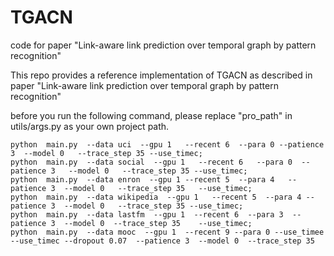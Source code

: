 # TGACN
code for paper "Link-aware link prediction over temporal graph by pattern recognition"

This repo provides a reference implementation of TGACN as described in paper "Link-aware link prediction over temporal graph by pattern recognition"

before you run the following command, please  replace "pro_path" in  utils/args.py as your own project path.
```
python  main.py  --data uci  --gpu 1   --recent 6  --para 0 --patience 3  --model 0   --trace_step 35 --use_timec;  
python  main.py  --data social  --gpu 1   --recent 6   --para 0  --patience 3   --model 0   --trace_step 35 --use_timec; 
python  main.py  --data enron  --gpu 1 --recent 5  --para 4   --patience 3  --model 0   --trace_step 35   --use_timec;
python  main.py  --data wikipedia  --gpu 1   --recent 5  --para 4 --patience 3  --model 0   --trace_step 35 --use_timec; 
python  main.py  --data lastfm  --gpu 1  --recent 6  --para 3  --patience 3  --model 0  --trace_step 35    --use_timec;  
python  main.py  --data mooc  --gpu 1  --recent 9 --para 0 --use_timee --use_timec --dropout 0.07  --patience 3  --model 0  --trace_step 35  
